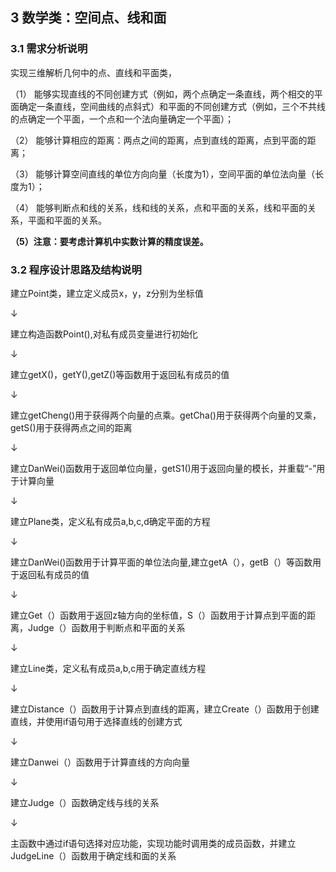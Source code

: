 ## 3 数学类：空间点、线和面

### 3.1 需求分析说明

实现三维解析几何中的点、直线和平面类，

（1） 能够实现直线的不同创建方式（例如，两个点确定一条直线，两个相交的平面确定一条直线，空间曲线的点斜式）和平面的不同创建方式（例如，三个不共线的点确定一个平面，一个点和一个法向量确定一个平面）；

（2） 能够计算相应的距离：两点之间的距离，点到直线的距离，点到平面的距离；

（3） 能够计算空间直线的单位方向向量（长度为1），空间平面的单位法向量（长度为1）；

（4） 能够判断点和线的关系，线和线的关系，点和平面的关系，线和平面的关系，平面和平面的关系。

**（5）注意：要考虑计算机中实数计算的精度误差。**

### 3.2 程序设计思路及结构说明

建立Point类，建立定义成员x，y，z分别为坐标值

↓

建立构造函数Point(),对私有成员变量进行初始化

↓

建立getX()，getY(),getZ()等函数用于返回私有成员的值

↓

建立getCheng()用于获得两个向量的点乘。getCha()用于获得两个向量的叉乘，getS()用于获得两点之间的距离

↓

建立DanWei()函数用于返回单位向量，getS1()用于返回向量的模长，并重载“-”用于计算向量

↓

建立Plane类，定义私有成员a,b,c,d确定平面的方程

↓

建立DanWei()函数用于计算平面的单位法向量,建立getA（），getB（）等函数用于返回私有成员的值

↓

建立Get（）函数用于返回z轴方向的坐标值，S（）函数用于计算点到平面的距离，Judge（）函数用于判断点和平面的关系

↓

建立Line类，定义私有成员a,b,c用于确定直线方程

↓

建立Distance（）函数用于计算点到直线的距离，建立Create（）函数用于创建直线，并使用if语句用于选择直线的创建方式

↓

建立Danwei（）函数用于计算直线的方向向量

↓

建立Judge（）函数确定线与线的关系

↓

主函数中通过if语句选择对应功能，实现功能时调用类的成员函数，并建立JudgeLine（）函数用于确定线和面的关系
